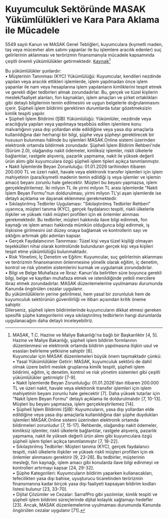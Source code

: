 # Kuyumculuk Sektöründe MASAK Yükümlülükleri ve Kara Para Aklama ile Mücadele

5549 sayılı Kanun ve MASAK Genel Tebliğleri, kuyumculara (kıymetli maden, taş veya mücevher alım satımı yapanlar ile bu işlemlere aracılık edenler) suç gelirlerinin aklanması ve terörizmin finansmanıyla mücadele kapsamında çeşitli önemli yükümlülükler getirmektedir.  [<kbd>Kaynak</kbd>](#user-content-fn-1)[^1]



Bu yükümlülükler şunlardır:\
• Müşterinin Tanınması (KYC) Yükümlülüğü: Kuyumcular, kendileri nezdinde yapılan veya aracılık ettikleri işlemlerde, işlem yapılmadan önce işlem yapanlar ile nam veya hesaplarına işlem yapılanların kimliklerini tespit etmek ve gerekli diğer tedbirleri almak zorundadırlar. Bu, gerçek ve tüzel kişilerin meslek/faaliyet alanları, fon kaynakları, işlem amaçları ve şirket ortaklıkları gibi detaylı bilgilerinin temin edilmesini ve uygun belgelerle doğrulanmasını içerir. Şüpheli işlem bildirimi gerektiren durumlarda tutar gözetmeksizin kimlik tespiti yapılır.\
• Şüpheli İşlem Bildirimi (ŞİB) Yükümlülüğü: Yükümlüler, nezdinde veya aracılığıyla yapılan veya yapılmaya teşebbüs edilen işlemlere konu malvarlığının yasa dışı yollardan elde edildiğine veya yasa dışı amaçlarla kullanıldığına dair herhangi bir bilgi, şüphe veya şüpheyi gerektirecek bir hususun bulunması hâlinde bu işlemleri MASAK.Online sistemi üzerinden elektronik ortamda bildirmek zorundadır. Şüpheli İşlem Bildirim Rehberi'nde (Sürüm 2.0), olağandışı nakit ödemeler, kimliksiz işlemler, riskli ülkelerle bağlantılar, rastgele alışveriş, pazarlık yapmama, nakit ile yüksek değerli ürün alımı gibi kuyumculara özgü şüpheli işlem tipleri açıkça tanımlanmıştır.\
• Nakit İşlemlerde Beyan Zorunluluğu: 01.01.2026 tarihinden itibaren 200.000 TL ve üzeri nakit, havale veya elektronik transfer işlemleri için işlem mahiyetinin (para/kıymetli madenin temin edildiği iş veya işlemler ve işlemin amacı) beyanı zorunlu hale gelecektir. Müşteri bu beyanı yapmazsa, işlem gerçekleştirilemez. İki milyon TL ile yirmi milyon TL arası işlemlerde "Nakit İşlem Beyan Formu"nun doldurulması, yirmi milyon TL'yi aşan işlemlerde ise detaylı açıklama ve dayanak eklenmesi gerekmektedir.\
• Sıkılaştırılmış Tedbirler Uygulaması: "Sıkılaştırılmış Tedbirler Rehberi" uyarınca, müşteri tanıma (KYC), gerçek faydalanıcı tespiti, riskli ülkelerle ilişkiler ve yüksek riskli müşteri profilleri için ek önlemler alınması gerekmektedir. Bu tedbirler, müşteri hakkında ilave bilgi edinmek, fon kaynağı ve işlem amacı hakkında mümkün olduğunca bilgi edinmek, iş ilişkisine girilmesini üst düzey onaya bağlamak ve kontrollerin sayı ve sıklığını artırmak gibi adımları kapsar.\
• Gerçek Faydalanıcının Tanınması: Tüzel kişi veya tüzel kişiliği olmayan teşekkülleri nihai olarak kontrolünde bulunduran gerçek kişi veya kişileri tespit etme yükümlülüğü bulunmaktadır.\
• Risk Yönetimi, İç Denetim ve Eğitim: Kuyumcular, suç gelirlerinin aklanması ve terörizmin finansmanının önlenmesine yönelik olarak eğitim, iç denetim, kontrol ve risk yönetim sistemlerini kurmak ve uygulamak zorundadırlar.\
• Bilgi ve Belge Muhafaza ve İbraz: Kanun'da belirtilen süre boyunca gerekli bilgi, belge ve kayıtları muhafaza etmek ve istenildiğinde yetkili mercilere ibraz etmek zorundadırlar. MASAK düzenlemelerine uyulmaması durumunda Kanunda öngörülen cezalar uygulanır.\
Bu yükümlülüklerin yerine getirilmesi, hem yasal bir zorunluluk hem de kuyumculuk sektörünün güvenilirliği ve itibarı açısından kritik öneme sahiptir.\
Dilerseniz, şüpheli işlem bildirimlerinde kuyumcuların dikkat etmesi gereken spesifik şüphe kategorilerini veya sıkılaştırılmış tedbirlerin hangi durumlarda uygulanacağını daha detaylı inceleyebiliriz.

[^1]: MASAK, T.C. Hazine ve Maliye Bakanlığı'na bağlı bir Başkanlıktır \[4, 5]. Hazine ve Maliye Bakanlığı, şüpheli işlem bildirim formlarının düzenlenmesi ve elektronik ortamda bildirim yapılmasına ilişkin usul ve esasları belirleme yetkisine sahiptir \[6].\
    Kuyumcular için MASAK düzenlemeleri büyük önem taşımaktadır çünkü:\
    • Yasal Yükümlülükler Getirir: MASAK, kuyumculuk sektörü de dahil olmak üzere belirli meslek gruplarına kimlik tespiti, şüpheli işlem bildirimi, eğitim, iç denetim, kontrol ve risk yönetim sistemleri gibi çeşitli yükümlülükler getirmiştir \[7-9].\
    • Nakit İşlemlerde Beyan Zorunluluğu: 01.01.2026'dan itibaren 200.000 TL ve üzeri nakit, havale veya elektronik transfer işlemleri için işlem mahiyetinin beyanı zorunlu hale gelecektir \[7]. Daha yüksek tutarlar için "Nakit İşlem Beyan Formu" detaylı açıklama ile doldurulmalıdır \[7, 10-13]. Müşteri bu beyanı yapmazsa, işlem gerçekleştirilemez \[14].\
    • Şüpheli İşlem Bildirimi (ŞİB): Kuyumcuların, yasa dışı yollardan elde edildiğine veya yasa dışı amaçlarla kullanıldığına dair şüphe duydukları işlemleri MASAK.Online sistemi üzerinden elektronik ortamda bildirmeleri zorunludur \[7, 15-17]. Rehberde, olağandışı nakit ödemeler, kimliksiz işlemler, riskli ülkelerle bağlantılar, rastgele alışveriş, pazarlık yapmama, nakit ile yüksek değerli ürün alımı gibi kuyumculara özgü şüpheli işlem tipleri açıkça tanımlanmıştır \[7, 18-22].\
    • Sıkılaştırılmış Tedbirler: Müşteri tanıma (KYC), gerçek faydalanıcı tespiti, riskli ülkelerle ilişkiler ve yüksek riskli müşteri profilleri için ek önlemler alınmasını gerektirir \[9, 23-28]. Bu tedbirler, müşterinin mesleği, fon kaynağı, işlem amacı gibi konularda ilave bilgi edinmeyi ve kontrolleri artırmayı kapsar \[24, 29-32].\
    • Şüphe Kategorileri: Kuyumcuların bildirim yaparken kullanacakları, tefecilikten yasa dışı bahise, uyuşturucu ticaretinden terörizmin finansmanına kadar birçok yasa dışı faaliyeti kapsayan bildirim kodları listesi bulunur \[23, 33-70].\
    • Dijital Çözümler ve Cezalar: SarrafPro gibi yazılımlar, kimlik tespiti ve şüpheli işlem bildirimi süreçlerinde dijital kolaylık sağlamayı hedefler \[23]. Ancak, MASAK düzenlemelerine uyulmaması durumunda Kanunda öngörülen cezalar uygulanır \[71].
